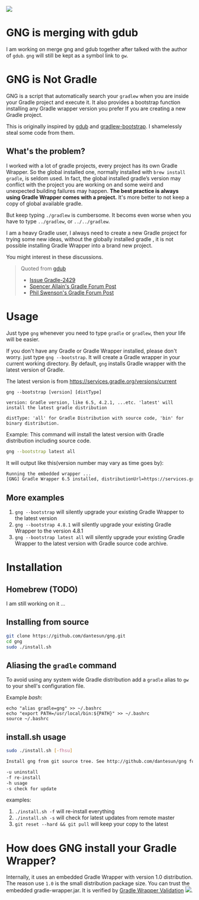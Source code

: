 ![](https://github.com/dantesun/gng/workflows/Validate%20Gradle%20Wrapper/badge.svg)

# GNG is merging with gdub

I am working on merge gng and gdub together after talked with the author of `gdub`. `gng` will still be kept as a symbol link to `gw`.

# GNG is Not Gradle

GNG is a script that automatically search your `gradlew` when you are inside your Gradle project and execute it. It also provides a bootstrap function installing any Gradle wrapper version you prefer If you are creating a new Gradle project.

This is originally inspired by [gdub](https://www.gdub.rocks/) and [gradlew-bootstrap](https://github.com/viphe/gradlew-bootstrap). I shamelessly steal some code from them.

## What's the problem?

I worked with a lot of gradle projects, every project has its own Gradle Wrapper. So the global installed one, normally installed with `brew install gradle`, is seldom used. In fact, the global installed gradle’s version may conflict with the project you are working on and some weird and unexpected building failures may happen. **The best practice is always using Gradle Wrapper comes with a project.** It's more better to not keep a copy of global available gradle.

But keep typing `./gradlew` is cumbersome. It becoms even worse when you have to type `../gradlew`, or `../../gradlew`.

I am a heavy Gradle user, I always need to create a new Gradle project for trying some new ideas,
without the globally installed gradle , it is not possible installing Gradle Wrapper into a brand new project.

You might interest in these discussions.
>
> Quoted from [gdub](https://gdub.rocks)
>
> - [Issue Gradle-2429](http://issues.gradle.org/browse/Gradle-2429)
> - [Spencer Allain's Gradle Forum Post](http://gsfn.us/t/33g0l)
> - [Phil Swenson's Gradle Forum Post](http://gsfn.us/t/39h67)
>

# Usage

Just type `gng` whenever you need to type `gradle` or `gradlew`, then your life will be easier.

If you don't have any Gradle or Gradle Wrapper installed, please don't worry. just type `gng --bootstrap`. It will create a Gradle wrapper in your current
working directory. By default, `gng` installs Gradle wrapper with the latest version of Gradle.

The latest version is from https://services.gradle.org/versions/current

```text
gng --bootstrap [version] [distType]

version: Gradle version, like 6.5, 4.2.1, ...etc. 'latest' will install the latest gradle distribution

distType: 'all' for Gradle Distribution with source code, 'bin' for binary distribution.
```

Example: This command will install the latest version with Gradle distribution including source code.
```bash
gng --bootstrap latest all
```
It will output like this(version number may vary as time goes by):
```bash
Running the embedded wrapper ...
[GNG] Gradle Wrapper 6.5 installed, distributionUrl=https://services.gradle.org/distributions/gradle-6.5-all.zip
```
## More examples

1. `gng --bootstrap` will silently upgrade your existing Gradle Wrapper to the latest version
2. `gng --bootstrap 4.8.1` will silently upgrade your existing Gradle Wrapper to the version 4.8.1
2. `gng --bootstrap latest all` will silently upgrade your existing Gradle Wrapper to the latest version with Gradle source code archive.

# Installation

## Homebrew (TODO)

I am still working on it ...

## Installing from source

```bash
git clone https://github.com/dantesun/gng.git
cd gng
sudo ./install.sh
```

## Aliasing the `gradle` command
To avoid using any system wide Gradle distribution add a `gradle` alias to `gw` to your shell's configuration file.

Example *bash*:

```text
echo "alias gradle=gng" >> ~/.bashrc
echo "export PATH=/usr/local/bin:${PATH}" >> ~/.bashrc
source ~/.bashrc
```

## install.sh usage
```bash
sudo ./install.sh [-fhsu]

Install gng from git source tree. See http://github.com/dantesun/gng for details.

-u uninstall
-f re-install
-h usage
-s check for update
```
examples:
1. `./install.sh -f` will re-install everything
2. `./install.sh -s` will check for latest updates from remote master
3. `git reset --hard && git pull` will keep your copy to the latest


# How does GNG install your Gradle Wrapper?

Internally, it uses an embedded Gradle Wrapper with version 1.0 distribution. The reason use `1.0` is the small distribution package size.
You can trust the embedded gradle-wrapper.jar. It is verified by [Gradle Wrapper Validation](https://github.com/marketplace/actions/gradle-wrapper-validation) ![](https://github.com/dantesun/gng/workflows/Validate%20Gradle%20Wrapper/badge.svg).
